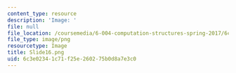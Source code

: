 ```yaml
---
content_type: resource
description: 'Image: '
file: null
file_location: /coursemedia/6-004-computation-structures-spring-2017/6c3e02341c71f25e260275b0d8a7e3c0_Slide16.png
file_type: image/png
resourcetype: Image
title: Slide16.png
uid: 6c3e0234-1c71-f25e-2602-75b0d8a7e3c0
---
```

